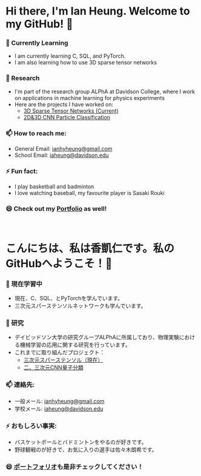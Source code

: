 # Hi there, I'm Ian Heung. Welcome to my GitHub! 👋

### 🌱 Currently Learning 
- I am currently learning C, SQL, and PyTorch.
- I am also learning how to use 3D sparse tensor networks
   
### 🔭 Research
- I'm part of the research group ALPhA at Davidson College, where I work on applications in machine learning for physics experiments
- Here are the projects I have worked on:
   - [3D Sparse Tensor Networks (Current)](https://github.com/iaheung/torchsparse)
   - [2D&3D CNN Particle Classification](https://github.com/iaheung/2D3DCNN_Event_Classification)
  
### 📫 How to reach me:
- General Email: [ianhyheung@gmail.com](mailto:ianhyheung@gmail.com)
- School Email: [iaheung@davidson.edu](mailto:iaheung@davidson.edu)

### ⚡ Fun fact:
- I play basketball and badminton
- I love watching baseball, my favourite player is Sasaki Rouki

### 😄 Check out my [Portfolio](https://github.com/iaheung/iaheung/edit/main/README.md) as well!

<br>

# こんにちは、私は香凱仁です。私のGitHubへようこそ！👋

### 🌱 現在学習中 
- 現在、C、SQL、とPyTorchを学んでいます。
- 三次元スパーステンソルネットワークも学んでいます。

### 🔭 研究
- デイビッドソン大学の研究グループALPhAに所属しており、物理実験における機械学習の応用に関する研究を行っています。
- これまでに取り組んだプロジェクト：
  - [三次元スパーステンソル（現在）](https://github.com/iaheung/torchsparse)
  - [二、三次元CNN量子分類](https://github.com/iaheung/2D3DCNN_Event_Classification)

### 📫 連絡先:
- 一般メール: [ianhyheung@gmail.com](mailto:ianhyheung@gmail.com)
- 学校メール: [iaheung@davidson.edu](mailto:iaheung@davidson.edu)

### ⚡ おもしろい事実:
- バスケットボールとバドミントンをやるのが好きです。
- 野球観戦のが好きで、お気に入りの選手は佐々木朗希です。

### 😄 [ポートフォリオ](https://github.com/iaheung/iaheung/edit/main/README.md)も是非チェックしてください！
